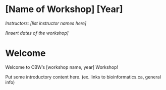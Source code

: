 # [Name of Workshop] [Year]

*Instructors: [list instructor names here]*

*[Insert dates of the workshop]*

# Welcome

<!-- NOTE: Go to the README.md to help understand what to fill in for this workshop template! -->

Welcome to CBW’s [workshop name, year] Workshop!

<!-- This is your intro.X file (you can change it to different file type, but the name must be "intro"). It is the mandatory landing page for your Jupyter Book (JB) website. -->

Put some introductory content here. (ex. links to bioinformatics.ca, general info)

<!-- The rest of the content making up the welcome pages are in the introduction/ folder. The modules are defined in the modules/ folder.-->